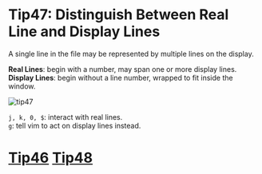 # Tip47: Distinguish Between Real Line and Display Lines  
  
A single line in the file may be represented by multiple lines on the display.  
  
**Real Lines**: begin with a number, may span one or more display lines.  
**Display Lines**: begin without a line number, wrapped to fit inside the window.  
  
![tip47](images/tip47.png)  
      
`j, k, 0, $`: interact with real lines.  
`g`: tell vim to act on display lines instead.  
  
# [Tip46](tip46.md) [Tip48](tip48.md)
